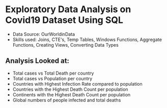 # Exploratory Data Analysis on Covid19 Dataset Using SQL

* Data Source: OurWorldinData
* Skills used: Joins, CTE's, Temp Tables, Windows Functions, Aggregate Functions, Creating Views, Converting Data Types
## Analysis Looked at:

* Total cases vs Total Death per country
* Total cases vs Population per country
* Countries with Highest Infection Rate compared to population
* Countries with the Highest Death Count per population
* Continents with the Highest Death Count per population
* Global numbers of people infected and total deaths
